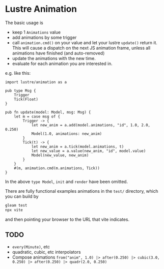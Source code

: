 # Lustre Animation

The basic usage is
 * keep 1 `Animations` value
 * add animations by some trigger
 * call `animation.cmd()` on your value and let your lustre `update()` return it.
   This will cause a dispatch on the next JS animation frame, unless all animations have finished (and auto-removed)
 * update the animations with the new time.
 * evaluate for each animation you are interested in.

e.g. like this:
```gleam
import lustre/animation as a

pub type Msg {
    Trigger
    Tick(Float)
}

pub fn update(model: Model, msg: Msg) {
    let m = case msg of {
        Trigger -> {
            let new_anim = a.add(model.animations, "id", 1.0, 2.0, 0.250)
            Model(1.0, animations: new_anim)
        }
        Tick(t) -> {
            let new_anim = a.tick(model.animations, t)
            let new_value = a.value(new_anim, "id", model.value)
            Model(new_value, new_anim)
        }
    }
    #(m, animation.cmd(m.animations, Tick))
}
```

In the above `type Model`, `init` and `render` have been omitted.

There are fully functional examples animations in the `test/` directory,
which you can build by
```bash
gleam test
npx vite
````

and then pointing your browser to the URL that vite indicates.

## TODO
* `every(Minute)`, etc
* quadratic, cubic, etc interpolators
* Compose animations
  `from("anim", 1.0) |> after(0.250) |> cubic(3.0, 0.250) |> after(0.250) |> quadr(2.0, 0.250)`